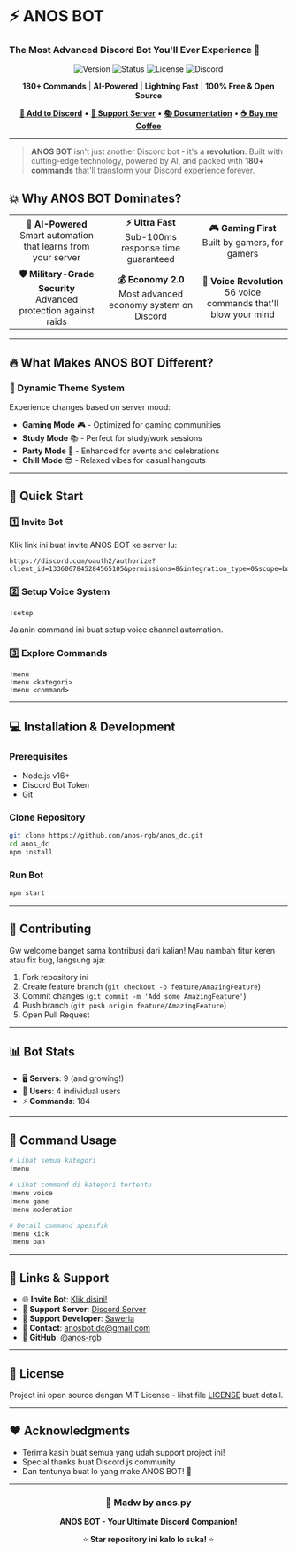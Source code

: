 # ⚡ ANOS BOT
### The Most Advanced Discord Bot You'll Ever Experience 🚀

<div align="center">

![Version](https://img.shields.io/badge/version-2.0.0-blue.svg?cacheSeconds=2592000)
![Status](https://img.shields.io/badge/status-active-success.svg)
![License](https://img.shields.io/badge/license-MIT-yellow.svg)
![Discord](https://img.shields.io/discord/123456789012345678?color=7289da&logo=discord&logoColor=white)

**180+ Commands** | **AI-Powered** | **Lightning Fast** | **100% Free & Open Source**

[**🚀 Add to Discord**](https://discord.com/oauth2/authorize?client_id=1336067845284565105&permissions=8&integration_type=0&scope=bot) • [**💬 Support Server**](https://discord.gg/y8jYv2ZgJ7) • [**📚 Documentation**](#) • [**☕ Buy me Coffee**](https://saweria.co/anos6501)

---

</div>

> **ANOS BOT** isn't just another Discord bot - it's a **revolution**. Built with cutting-edge technology, powered by AI, and packed with **180+ commands** that'll transform your Discord experience forever.

## 💥 Why ANOS BOT Dominates?

<table>
<tr>
<td align="center"><strong>🤖 AI-Powered</strong><br/>Smart automation that learns from your server</td>
<td align="center"><strong>⚡ Ultra Fast</strong><br/>Sub-100ms response time guaranteed</td>
<td align="center"><strong>🎮 Gaming First</strong><br/>Built by gamers, for gamers</td>
</tr>
<tr>
<td align="center"><strong>🛡️ Military-Grade Security</strong><br/>Advanced protection against raids</td>
<td align="center"><strong>💰 Economy 2.0</strong><br/>Most advanced economy system on Discord</td>
<td align="center"><strong>🎵 Voice Revolution</strong><br/>56 voice commands that'll blow your mind</td>
</tr>
</table>  

---

## 🔥 What Makes ANOS BOT Different?

### 🌈 Dynamic Theme System
Experience changes based on server mood:
- **Gaming Mode** 🎮 - Optimized for gaming communities
- **Study Mode** 📚 - Perfect for study/work sessions  
- **Party Mode** 🎉 - Enhanced for events and celebrations
- **Chill Mode** 😎 - Relaxed vibes for casual hangouts

---

## 🚀 Quick Start

### 1️⃣ Invite Bot
Klik link ini buat invite ANOS BOT ke server lu:
```
https://discord.com/oauth2/authorize?client_id=1336067845284565105&permissions=8&integration_type=0&scope=bot
```

### 2️⃣ Setup Voice System
```
!setup
```
Jalanin command ini buat setup voice channel automation.

### 3️⃣ Explore Commands
```
!menu
!menu <kategori>
!menu <command>
```

---

## 💻 Installation & Development

### Prerequisites
- Node.js v16+
- Discord Bot Token
- Git

### Clone Repository
```bash
git clone https://github.com/anos-rgb/anos_dc.git
cd anos_dc
npm install
```

### Run Bot
```bash
npm start
```

---

## 🤝 Contributing

Gw welcome banget sama kontribusi dari kalian! Mau nambah fitur keren atau fix bug, langsung aja:

1. Fork repository ini
2. Create feature branch (`git checkout -b feature/AmazingFeature`)
3. Commit changes (`git commit -m 'Add some AmazingFeature'`)
4. Push branch (`git push origin feature/AmazingFeature`)
5. Open Pull Request

---

## 📊 Bot Stats

- 🖥️ **Servers**: 9 (and growing!)
- 👥 **Users**: 4 individual users
- ⚡ **Commands**: 184

---

## 🎯 Command Usage

```bash
# Lihat semua kategori
!menu

# Lihat command di kategori tertentu
!menu voice
!menu game
!menu moderation

# Detail command spesifik
!menu kick
!menu ban
```

---

## 🔗 Links & Support

- 🌐 **Invite Bot**: [Klik disini!](https://discord.com/oauth2/authorize?client_id=1336067845284565105&permissions=8&integration_type=0&scope=bot)
- 💬 **Support Server**: [Discord Server](https://discord.gg/y8jYv2ZgJ7)
- 💝 **Support Developer**: [Saweria](https://saweria.co/anos6501)
- 📧 **Contact**: anosbot.dc@gmail.com
- 📱 **GitHub**: [@anos-rgb](https://github.com/anos-rgb)

---

## 📜 License

Project ini open source dengan MIT License - lihat file [LICENSE](LICENSE) buat detail.

---

## ❤️ Acknowledgments

- Terima kasih buat semua yang udah support project ini!
- Special thanks buat Discord.js community
- Dan tentunya buat lo yang make ANOS BOT! 🙏

---

<div align="center">

### 🚀 Madw by anos.py

**ANOS BOT - Your Ultimate Discord Companion!**

⭐ **Star repository ini kalo lo suka!** ⭐

</div>
